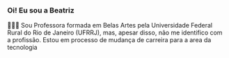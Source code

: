 ### Oi! Eu sou a Beatriz

👩🏻‍🏫 Sou Professora formada em Belas Artes pela Universidade Federal Rural do Rio de Janeiro (UFRRJ), 
mas, apesar disso, não me identifico com a profissão. Estou em processo de mudança de carreira para a area  da tecnologia


